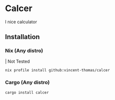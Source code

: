 # Calcer
I nice calculator

## Installation

### Nix (Any distro)
| Not Tested
```sh
nix profile install github:vincent-thomas/calcer
```

### Cargo (Any distro)
```sh
cargo install calcer
```
